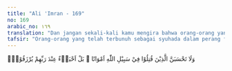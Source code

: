 ```yaml
---
title: "Ali 'Imran - 169"
no: 169
arabic_no: ١٦٩
translation: "Dan jangan sekali-kali kamu mengira bahwa orang-orang yang gugur di jalan Allah itu mati; sebenarnya mereka itu hidup di sisi Tuhannya mendapat rezeki,"
tafsir: "Orang-orang yang telah terbunuh sebagai syuhada dalam perang fi sabilillah, janganlah dikira mereka mati, sebagaimana anggapan orang- orang munafik, tetapi mereka masih hidup di sisi Allah, mendapat rezeki dan nikmat yang berlimpah.\n\nBagaimana keadaan hidup mereka seterusnya, hanyalah Allah yang mengetahui. Dalam hadis yang diriwayatkan Ibnu Abbas, Nabi saw bersabda \n\nPara syuhada berada di tepi sungai dekat pintu surga, mereka berada dalam sebuah kubah yang hijau. Hidangan mereka keluar dari surga itu setiap pagi dan sore. (Riwayat al-hakim, Ahmad dan at-thabrani dari Ibnu 'Abbas).\n\nPara syuhada itu menikmati pemberian-pemberian Allah, mereka ingin mati syahid berulang kali. Hal ini dijelaskan dalam sabda Rasulullah saw:\n\n\"Tidak ada seorang yang telah mati dan memperoleh kenikmatan di sisi Allah, kemudian ingin kembali ke dunia kecuali orang yang mati syahid. Ia ingin dikembalikan ke dunia, kemudian mati syahid lagi. Hal itu karena besarnya keutamaan mati syahid..\" (Riwayat Muslim)"
---
```


وَلَا تَحْسَبَنَّ الَّذِيْنَ قُتِلُوْا فِيْ سَبِيْلِ اللّٰهِ اَمْوَاتًا ۗ بَلْ اَحْيَاۤءٌ عِنْدَ رَبِّهِمْ يُرْزَقُوْنَۙ
